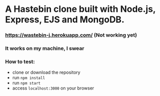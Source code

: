 # A Hastebin clone built with Node.js, Express, EJS and MongoDB.

### https://wastebin-j.herokuapp.com/ (Not working yet)
### It works on my machine, I swear

### How to test:
- clone or download the repository
- run ```npm install```
- run ```npm start```
- access ```localhost:3000``` on your browser
